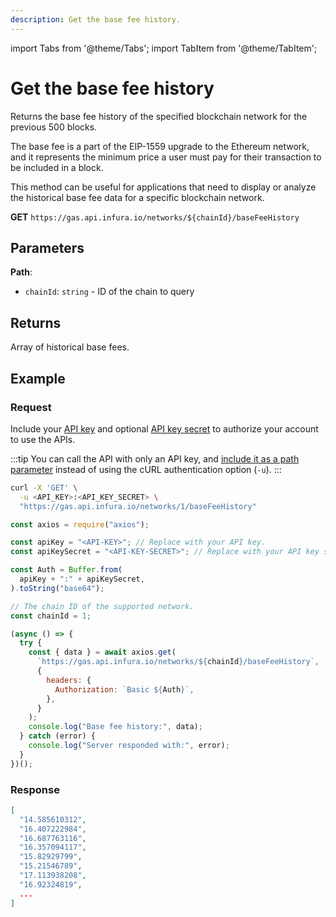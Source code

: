 ```yaml
---
description: Get the base fee history.
---
```


import Tabs from '@theme/Tabs';
import TabItem from '@theme/TabItem';

# Get the base fee history

Returns the base fee history of the specified blockchain network for the previous 500 blocks.

The base fee is a part of the EIP-1559 upgrade to the Ethereum network, and it represents the
minimum price a user must pay for their transaction to be included in a block.

This method can be useful for applications that need to display or analyze the historical base fee
data for a specific blockchain network.

**GET** `https://gas.api.infura.io/networks/${chainId}/baseFeeHistory`

## Parameters

**Path**:

- `chainId`: `string` - ID of the chain to query

## Returns

Array of historical base fees.

## Example

### Request

Include your [API key](../../../../../developer-tools/dashboard/get-started/create-api)
and optional [API key secret](../../../../../developer-tools/dashboard/how-to/secure-an-api/api-key-secret/)
to authorize your account to use the APIs.

:::tip
You can call the API with only an API key, and [include it as a path parameter](../api-reference/index.md#supported-api-request-formats)
instead of using the cURL authentication option (`-u`).
:::

<Tabs>
  <TabItem value="cURL" label="cURL" default >

```bash
curl -X 'GET' \
  -u <API_KEY>:<API_KEY_SECRET> \
  "https://gas.api.infura.io/networks/1/baseFeeHistory"
```

  </TabItem>
  <TabItem value="JavaScript" label="Javascript">

```javascript
const axios = require("axios");

const apiKey = "<API-KEY>"; // Replace with your API key.
const apiKeySecret = "<API-KEY-SECRET>"; // Replace with your API key secret.

const Auth = Buffer.from(
  apiKey + ":" + apiKeySecret,
).toString("base64");

// The chain ID of the supported network.
const chainId = 1;

(async () => {
  try {
    const { data } = await axios.get(
      `https://gas.api.infura.io/networks/${chainId}/baseFeeHistory`,
      {
        headers: {
          Authorization: `Basic ${Auth}`,
        },
      }
    );
    console.log("Base fee history:", data);
  } catch (error) {
    console.log("Server responded with:", error);
  }
})();
```

  </TabItem>
</Tabs>

### Response

```json
[
  "14.585610312",
  "16.407222984",
  "16.687763116",
  "16.357094117",
  "15.82929799",
  "15.21546789",
  "17.113938208",
  "16.92324819",
  ...
]
```
